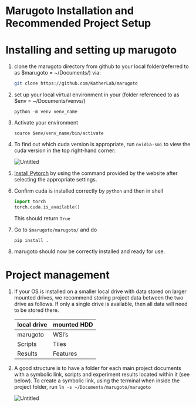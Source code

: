 # Marugoto Installation and Recommended Project Setup

# Installing and setting up marugoto

1. clone the marugoto directory from github to your local folder(referred to as $marugoto = ~/Documents/) via:
    
    ```bash
    git clone https://github.com/KatherLab/marugoto
    ```
    
2. set up your local virtual environment in your (folder referenced to as $env = ~/Documents/venvs/) 
    
    `python -m venv venv_name`
    
3. Activate your environment 
    
    `source $env/venv_name/bin/activate`
    
4. To find out which cuda version is appropriate, run `nvidia-smi` to view the cuda version in the top right-hand corner:
    
    ![Untitled](https://i.imgur.com/hfDViM2.png)
    
5. [Install Pytorch](https://pytorch.org/get-started/locally/) by using the command provided by the website after selecting the appropriate settings.
6. Confirm cuda is installed correctly by `python` and then in shell
    
    ```python
    import torch
    torch.cuda.is_available()
    ```
    
    This should return `True`
    
7. Go to `$marugoto/marugoto/` and do
    
    `pip install .`
    
8. marugoto should now be correctly installed and ready for use.

# Project management

1. If your OS is installed on a smaller local drive with data stored on larger mounted drives, we recommend storing project data between the two drive as follows. If only a single drive is available, then all data will need to be stored there.
    
    
    | local drive | mounted HDD |
    | --- | --- |
    | marugoto | WSI’s |
    | Scripts | Tiles |
    | Results | Features |
2. A good structure is to have a folder for each main project documents with a symbolic link, scripts and experiment results located within it (see below). To create a symbolic link, using the terminal when inside the project folder, run `ln -s ~/Documents/marugoto/marugoto`

    ![Untitled](https://i.imgur.com/0TITTqA.png)
